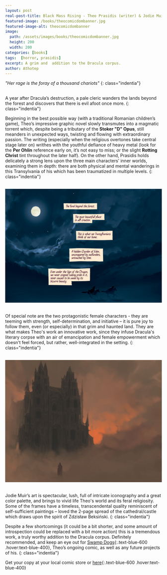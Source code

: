 ```yaml
---
layout: post
real-post-title: Black Mass Rising - Theo Prasidis (writer) & Jodie Muir (2022)
featured-image: /books/theocomicdombanner.jpg
featured-image-alt: theocomicdombanner
image:
  path: /assets/images/books/theocomicdombanner.jpg
  height: 200
  width: 200
categories: [books]
tags:  [horror, prasidis]
excerpt: A grim and  addition to the Dracula corpus.
author: Athotep
---
```

*"Her rage is the foray of a thousand chariots"*
{: class="indentia"}  
<br>

A year after Dracula’s destruction, a pale cleric wanders the lands beyond the forest and discovers that there is evil afoot once more.
{: class="indentia"}

Beginning in the best possible way (with a traditional Romanian children’s game), Theo’s impressive graphic novel slowly transmutes into a magmatic torrent which, despite being a tributary of the **Stoker "D" Opus**, still meanders in unexpected ways, twisting and flowing with extraordinary passion. The writing (especially when the religious overtones take central stage later on) writhes with the youthful defiance of heavy metal (look for the **Per Ohlin** reference early on, it’s not easy to miss; or the slight **Rotting Christ** tint throughout the later half). On the other hand, Prasidis holds delicately a strong lens upon the three main characters’ inner worlds, examining them in depth: there are both physical and mental wanderings in this Transylvania of his which has been traumatized in multiple levels. 
{: class="indentia"}  
<br>

![Transilvania](/assets/images/books/night.jpg)  
<br>

Of special note are the two protagonistic female characters - they are teeming with strength, self-determination, and initiative – it is pure joy to follow them, even (or especially) in that grim and haunted land. They are what makes Theo's work an innovative work, since they infuse Dracula's literary corpse with an air of emancipation and female empowerment which doesn't feel forced, but rather, well-integrated in the setting.
{: class="indentia"}  
<br>

![Cathedral of Blood](/assets/images/books/spread.jpeg)  
<br>

Jodie Muir’s art is spectacular, lush, full of intricate iconography and a great color palette, and brings to vivid life Theo's world and its feral religiosity. Some of the frames have a timeless, transcendental quality reminiscent of self-sufficient paintings – loved the 2-page spread of the cathedral/castle which draws upon the spirit of Zdzisław Beksiński.
{: class="indentia"}

Despite a few shortcomings (it could be a bit shorter, and some amount of introspection could be replaced with a bit more action) this is a tremendous work, a truly worthy addition to the Dracula corpus. Definitely recommended, and keep an eye out for [Swamp Dogs](https://www.swampdogscomic.net/){:.text-blue-600 .hover:text-blue-400}, Theo’s ongoing comic, as well as any future projects of his.
{: class="indentia"}

Get your copy at your local comic store or [here](https://tkopresents.com/black-mass-rising/){:.text-blue-600 .hover:text-blue-400}
